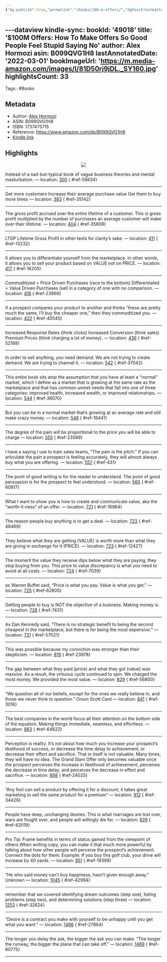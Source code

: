```yaml
---
{"dg-publish":true,"permalink":"/books/100-m-offers/","dgPassFrontmatter":true,"noteIcon":"3","created":"2023-11-14T21:08:39.555+05:30","updated":"2023-12-18T20:52:13.956+05:30"}
---
```


---dataview
kindle-sync:
  bookId: '49018'
  title: '$100M Offers: How To Make Offers So Good People Feel Stupid Saying No'
  author: Alex Hormozi
  asin: B099QVG1H8
  lastAnnotatedDate: '2022-03-01'
  bookImageUrl: 'https://m.media-amazon.com/images/I/81D50rj9jDL._SY160.jpg'
  highlightsCount: 33
---

Tags:: #Books
## Metadata
* Author: [Alex Hormozi](https://www.amazon.com/Alex-Hormozi/e/B099H3YM3R/ref=dp_byline_cont_ebooks_1)
* ASIN: B099QVG1H8
* ISBN: 1737475715
* Reference: https://www.amazon.com/dp/B099QVG1H8
* [Kindle link](kindle://book?action=open&asin=B099QVG1H8)

## Highlights
<center><img src="https://m.media-amazon.com/images/I/81D50rj9jDL._SY160.jpg"></center>

Instead of a sad-but-typical book of vague business theories and mental masturbation. — location: [300](kindle://book?action=open&asin=B099QVG1H8&location=300)
{ #ref-58834}


---
Get more customers Increase their average purchase value Get them to buy more times — location: [383](kindle://book?action=open&asin=B099QVG1H8&location=383)
{ #ref-35142}


---
The gross profit accrued over the entire lifetime of a customer. This is gross profit multiplied by the number of purchases an average customer will make over their lifetime. — location: [404](kindle://book?action=open&asin=B099QVG1H8&location=404)
{ #ref-35809}


---
LTGP Lifetime Gross Profit in other texts for clarity’s sake. — location: [411](kindle://book?action=open&asin=B099QVG1H8&location=411)
{ #ref-13232}


---
It allows you to differentiate yourself from the marketplace. In other words, it allows you to sell your product based on VALUE not on PRICE. — location: [417](kindle://book?action=open&asin=B099QVG1H8&location=417)
{ #ref-16205}


---
Commoditized = Price Driven Purchases (race to the bottom) Differentiated = Value Driven Purchases (sell in a category of one with no comparison. — location: [418](kindle://book?action=open&asin=B099QVG1H8&location=418)
{ #ref-23869}


---
if a prospect compares your product to another and thinks “these are pretty much the same, I’ll buy the cheaper one,” then they commoditized you. — location: [422](kindle://book?action=open&asin=B099QVG1H8&location=422)
{ #ref-40545}


---
Increased Response Rates (think clicks) Increased Conversion (think sales) Premium Prices (think charging a lot of money). — location: [436](kindle://book?action=open&asin=B099QVG1H8&location=436)
{ #ref-52189}


---
In order to sell anything, you need demand. We are not trying to create demand. We are trying to channel it. — location: [542](kindle://book?action=open&asin=B099QVG1H8&location=542)
{ #ref-37042}


---
This entire book sits atop the assumption that you have at least a “normal” market, which I define as a market that is growing at the same rate as the marketplace and that has common unmet needs that fall into one of three categories: improved health, increased wealth, or improved relationships. — location: [544](kindle://book?action=open&asin=B099QVG1H8&location=544)
{ #ref-36070}


---
But you can be in a normal market that’s growing at an average rate and still make crazy money. — location: [548](kindle://book?action=open&asin=B099QVG1H8&location=548)
{ #ref-18441}


---
The degree of the pain will be proportional to the price you will be able to charge — location: [555](kindle://book?action=open&asin=B099QVG1H8&location=555)
{ #ref-23589}


---
I have a saying I use to train sales teams, “The pain is the pitch.” If you can articulate the pain a prospect is feeling accurately, they will almost always buy what you are offering. — location: [557](kindle://book?action=open&asin=B099QVG1H8&location=557)
{ #ref-431}


---
The point of good writing is for the reader to understand. The point of good persuasion is for the prospect to feel understood. — location: [560](kindle://book?action=open&asin=B099QVG1H8&location=560)
{ #ref-60917}


---
What I want to show you is how to create and communicate value, aka the “worth-it-ness” of an offer. — location: [721](kindle://book?action=open&asin=B099QVG1H8&location=721)
{ #ref-16964}


---
The reason people buy anything is to get a deal. — location: [723](kindle://book?action=open&asin=B099QVG1H8&location=723)
{ #ref-48469}


---
They believe what they are getting (VALUE) is worth more than what they are giving in exchange for it (PRICE). — location: [723](kindle://book?action=open&asin=B099QVG1H8&location=723)
{ #ref-12427}


---
The moment the value they receive dips below what they are paying, they stop buying from you. This price to value discrepancy is what you need to avoid at all costs. — location: [724](kindle://book?action=open&asin=B099QVG1H8&location=724)
{ #ref-7039}


---
as Warren Buffet said, “Price is what you pay. Value is what you get.” — location: [725](kindle://book?action=open&asin=B099QVG1H8&location=725)
{ #ref-62805}


---
Getting people to buy is NOT the objective of a business. Making money is. — location: [728](kindle://book?action=open&asin=B099QVG1H8&location=728)
{ #ref-7431}


---
As Dan Kennedy said, “There is no strategic benefit to being the second cheapest in the marketplace, but there is for being the most expensive.” — location: [731](kindle://book?action=open&asin=B099QVG1H8&location=731)
{ #ref-57021}


---
This was possible because my conviction was stronger than their skepticism. — location: [819](kindle://book?action=open&asin=B099QVG1H8&location=819)
{ #ref-23978}


---
The gap between what they paid (price) and what they got (value) was massive. As a result, the virtuous cycle continued to spin. We charged the most money. We provided the most value. — location: [829](kindle://book?action=open&asin=B099QVG1H8&location=829)
{ #ref-56800}


---
“We question all of our beliefs, except for the ones we really believe in, and those we never think to question.” Orson Scott Card — location: [841](kindle://book?action=open&asin=B099QVG1H8&location=841)
{ #ref-3016}


---
The best companies in the world focus all their attention on the bottom side of the equation. Making things immediate, seamless, and effortless. — location: [883](kindle://book?action=open&asin=B099QVG1H8&location=883)
{ #ref-64822}


---
Perception is reality. It’s not about how much you increase your prospect’s likelihood of success, or decrease the time delay to achievement, or decrease their effort and sacrifice. That in itself is not valuable. Many times, they will have no idea. The Grand Slam Offer only becomes valuable once the prospect perceives the increase in likelihood of achievement, perceives the decrease in time delay, and perceives the decrease in effort and sacrifice. — location: [898](kindle://book?action=open&asin=B099QVG1H8&location=898)
{ #ref-24025}


---
“Any fool can sell a product by offering it for a discount, it takes great marketing to sell the same product for a premium” — location: [912](kindle://book?action=open&asin=B099QVG1H8&location=912)
{ #ref-34426}


---
People have deep, unchanging desires. This is what marriages are lost over, wars are fought over, and people will willingly die for. — location: [926](kindle://book?action=open&asin=B099QVG1H8&location=926)
{ #ref-62019}


---
Pro Tip: Frame benefits in terms of status gained from the viewpoint of others When writing copy, you can make it that much more powerful by talking about how other people will perceive the prospect’s achievement. Connect the dots for them. Example: If you buy this golf club, your drive will increase by 40 yards. — location: [951](kindle://book?action=open&asin=B099QVG1H8&location=951)
{ #ref-19399}


---
“He who said money can’t buy happiness, hasn’t given enough away.” Unknown — location: [1045](kindle://book?action=open&asin=B099QVG1H8&location=1045)
{ #ref-42994}


---
remember that we covered identifying dream outcomes (step one), listing problems (step two), and determining solutions (step three) — location: [1253](kindle://book?action=open&asin=B099QVG1H8&location=1253)
{ #ref-32624}


---
“Desire is a contract you make with yourself to be unhappy until you get what you want.” — location: [1466](kindle://book?action=open&asin=B099QVG1H8&location=1466)
{ #ref-27864}


---
The longer you delay the ask, the bigger the ask you can make. “The longer the runway, the bigger the plane that can take off.” — location: [1489](kindle://book?action=open&asin=B099QVG1H8&location=1489)
{ #ref-60775}


---

